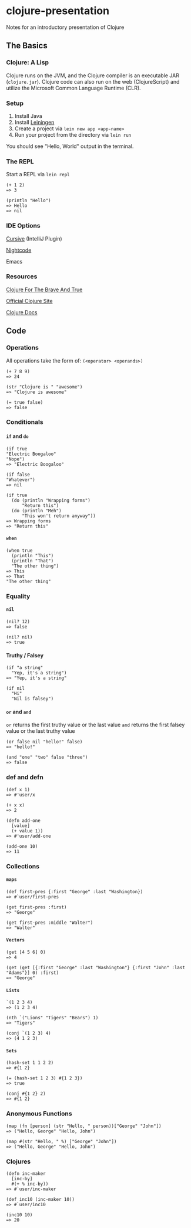 # clojure-presentation
Notes for an introductory presentation of Clojure

## The Basics
### Clojure: A Lisp

Clojure runs on the JVM, and the Clojure compiler is an executable JAR (`clojure.jar`). Clojure code can also run on the web (ClojureScript) and utilize the Microsoft Common Language Runtime (CLR).

### Setup

1. Install Java
2. Install [Leiningen](https://leiningen.org/)
3. Create a project via `lein new app <app-name>`
4. Run your project from the directory via `lein run`

You should see "Hello, World" output in the terminal.

### The REPL
Start a REPL via `lein repl`

```
(+ 1 2)
=> 3

(println "Hello")
=> Hello
=> nil
```

### IDE Options

[Cursive](https://cursive-ide.com/) (IntelliJ Plugin)

[Nightcode](https://sekao.net/nightcode/)

Emacs

### Resources
[Clojure For The Brave And True](https://www.braveclojure.com)

[Official Clojure Site](https://clojure.org/)

[Clojure Docs](https://clojuredocs.org)

## Code

### Operations
All operations take the form of: `(<operator> <operands>)`

```
(+ 7 8 9)
=> 24

(str "Clojure is " "awesome")
=> "Clojure is awesome"

(= true false)
=> false
```

### Conditionals

#### `if` and `do`
```
(if true
"Electric Boogaloo"
"Nope")
=> "Electric Boogaloo"

(if false
"Whatever")
=> nil

(if true
  (do (println "Wrapping forms")
      "Return this")
  (do (println "Meh")
      "This won't return anyway"))
=> Wrapping forms
=> "Return this"
```

#### `when`

```
(when true
  (println "This")
  (println "That")
  "The other thing")
=> This
=> That
"The other thing"
```

### Equality

#### `nil`
```
(nil? 12)
=> false

(nil? nil)
=> true
```

#### Truthy / Falsey
```
(if "a string"
  "Yep, it's a string")
=> "Yep, it's a string"

(if nil
  "Hi"
  "Nil is falsey")
```

#### `or` and `and`

`or` returns the first truthy value or the last value
`and` returns the first falsey value or the last truthy value
```
(or false nil "hello!" false)
=> "hello!"

(and "one" "two" false "three")
=> false
```

### def and defn
```
(def x 1) 
=> #'user/x

(+ x x)
=> 2

(defn add-one
  [value]
  (+ value 1))
=> #'user/add-one

(add-one 10)
=> 11
```

### Collections

#### `maps`
```
(def first-pres {:first "George" :last "Washington})
=> #`user/first-pres

(get first-pres :first)
=> "George"

(get first-pres :middle "Walter")
=> "Walter"
```

#### `Vectors`
```
(get [4 5 6] 0)
=> 4

(get (get [{:first "George" :last "Washington"} {:first "John" :last "Adams"}] 0) :first)
=> "George"
```

#### `Lists`
```
`(1 2 3 4)
=> (1 2 3 4)

(nth `("Lions" "Tigers" "Bears") 1)
=> "Tigers"

(conj `(1 2 3) 4)
=> (4 1 2 3)
```

#### `Sets`
```
(hash-set 1 1 2 2)
=> #{1 2} 

(= (hash-set 1 2 3) #{1 2 3})
=> true

(conj #{1 2} 2)
=> #{1 2}
```

### Anonymous Functions
```
(map (fn [person] (str "Hello, " person))["George" "John"])
=> ("Hello, George" "Hello, John")

(map #(str "Hello, " %) ["George" "John"])
=> ("Hello, George" "Hello, John")
```

### Clojures
```
(defn inc-maker
  [inc-by]
  #(+ % inc-by))
=> #`user/inc-maker

(def inc10 (inc-maker 10))
=> #`user/inc10

(inc10 10)
=> 20
```